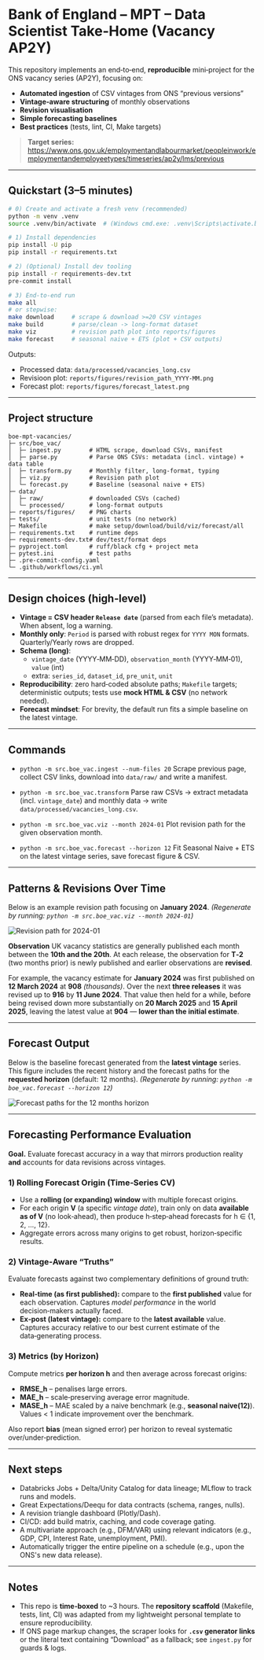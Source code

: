 # Bank of England – MPT – Data Scientist Take‑Home (Vacancy AP2Y)

This repository implements an end‑to‑end, **reproducible** mini‑project for the ONS vacancy series (AP2Y), focusing on:
- **Automated ingestion** of CSV vintages from ONS “previous versions”
- **Vintage‑aware structuring** of monthly observations
- **Revision visualisation**
- **Simple forecasting baselines**
- **Best practices** (tests, lint, CI, Make targets)

> **Target series:** https://www.ons.gov.uk/employmentandlabourmarket/peopleinwork/employmentandemployeetypes/timeseries/ap2y/lms/previous

---

## Quickstart (3–5 minutes)

```bash
# 0) Create and activate a fresh venv (recommended)
python -m venv .venv
source .venv/bin/activate  # (Windows cmd.exe: .venv\Scripts\activate.bat)

# 1) Install dependencies
pip install -U pip
pip install -r requirements.txt

# 2) (Optional) Install dev tooling
pip install -r requirements-dev.txt
pre-commit install

# 3) End-to-end run
make all
# or stepwise:
make download     # scrape & download >=20 CSV vintages
make build        # parse/clean -> long-format dataset
make viz          # revision path plot into reports/figures
make forecast     # seasonal naive + ETS (plot + CSV outputs)
```

Outputs:
- Processed data: `data/processed/vacancies_long.csv`
- Revisioon plot: `reports/figures/revision_path_YYYY-MM.png`
- Forecast plot: `reports/figures/forecast_latest.png`

---

## Project structure

```
boe-mpt-vacancies/
├─ src/boe_vac/
│  ├─ ingest.py        # HTML scrape, download CSVs, manifest
│  ├─ parse.py         # Parse ONS CSVs: metadata (incl. vintage) + data table
│  ├─ transform.py     # Monthly filter, long-format, typing
│  ├─ viz.py           # Revision path plot
│  └─ forecast.py      # Baseline (seasonal naive + ETS)
├─ data/
│  ├─ raw/             # downloaded CSVs (cached)
│  └─ processed/       # long-format outputs
├─ reports/figures/    # PNG charts
├─ tests/              # unit tests (no network)
├─ Makefile            # make setup/download/build/viz/forecast/all
├─ requirements.txt    # runtime deps
├─ requirements-dev.txt# dev/test/format deps
├─ pyproject.toml      # ruff/black cfg + project meta
├─ pytest.ini          # test paths
├─ .pre-commit-config.yaml
└─ .github/workflows/ci.yml
```

---

## Design choices (high‑level)

- **Vintage = CSV header `Release date`** (parsed from each file’s metadata). When absent, log a warning.
- **Monthly only**: `Period` is parsed with robust regex for `YYYY MON` formats. Quarterly/Yearly rows are dropped.
- **Schema (long)**:
  - `vintage_date` (YYYY‑MM‑DD), `observation_month` (YYYY‑MM‑01), `value` (int)
  - extra: `series_id`, `dataset_id`, `pre_unit`, `unit`
- **Reproducibility**: zero hard‑coded absolute paths; `Makefile` targets; deterministic outputs; tests use **mock HTML & CSV** (no network needed).
- **Forecast mindset**: For brevity, the default run fits a simple baseline on the latest vintage.

---

## Commands

- `python -m src.boe_vac.ingest --num-files 20`
  Scrape previous page, collect CSV links, download into `data/raw/` and write a manifest.

- `python -m src.boe_vac.transform`
  Parse raw CSVs → extract metadata (incl. `vintage_date`) and monthly data → write `data/processed/vacancies_long.csv`.

- `python -m src.boe_vac.viz --month 2024-01`
  Plot revision path for the given observation month.

- `python -m src.boe_vac.forecast --horizon 12`
  Fit Seasonal Naive + ETS on the latest vintage series, save forecast figure & CSV.

---

## Patterns & Revisions Over Time

Below is an example revision path focusing on **January 2024**.
*(Regenerate by running: `python -m src.boe_vac.viz --month 2024-01`)*

![Revision path for 2024-01](reports/figures/revision_path_2024-01.png)

**Observation**
UK vacancy statistics are generally published each month between the **10th and the 20th**. At each release, the observation for **T‑2** (two months prior) is newly published and earlier observations are **revised**.

For example, the vacancy estimate for **January 2024** was first published on **12 March 2024** at **908** *(thousands)*. Over the next **three releases** it was revised up to **916** by **11 June 2024**. That value then held for a while, before being revised down more substantially on **20 March 2025** and **15 April 2025**, leaving the latest value at **904** — **lower than the initial estimate**.

---

## Forecast Output
Below is the baseline forecast generated from the **latest vintage** series.
This figure includes the recent history and the forecast paths for the **requested horizon** (default: 12 months).
*(Regenerate by running: `python -m boe_vac.forecast --horizon 12`)*

![Forecast paths for the 12 months horizon](reports/figures/forecast_latest.png)

---

## Forecasting Performance Evaluation

**Goal.** Evaluate forecast accuracy in a way that mirrors production reality **and** accounts for data revisions across vintages.

### 1) Rolling Forecast Origin (Time‑Series CV)
- Use a **rolling (or expanding) window** with multiple forecast origins.
- For each origin **V** (a specific *vintage date*), train only on data **available as of V** (no look‑ahead), then produce h‑step‑ahead forecasts for h ∈ {1, 2, ..., 12}.
- Aggregate errors across many origins to get robust, horizon‑specific results.

### 2) Vintage‑Aware “Truths”
Evaluate forecasts against two complementary definitions of ground truth:
- **Real‑time (as first published):** compare to the **first published** value for each observation.
  Captures *model performance* in the world decision‑makers actually faced.
- **Ex‑post (latest vintage):** compare to the **latest available** value.
  Captures accuracy relative to our best current estimate of the data‑generating process.

### 3) Metrics (by Horizon)
Compute metrics **per horizon h** and then average across forecast origins:
- **RMSE\_h** – penalises large errors.
- **MAE\_h** – scale‑preserving average error magnitude.
- **MASE\_h** – MAE scaled by a naive benchmark (e.g., **seasonal naive(12)**). Values \< 1 indicate improvement over the benchmark.

Also report **bias** (mean signed error) per horizon to reveal systematic over/under‑prediction.

---

## Next steps

- Databricks Jobs + Delta/Unity Catalog for data lineage; MLflow to track runs and models.
- Great Expectations/Deequ for data contracts (schema, ranges, nulls).
- A revision triangle dashboard (Plotly/Dash).
- CI/CD: add build matrix, caching, and code coverage gating.
- A multivariate approach (e.g., DFM/VAR) using relevant indicators (e.g., GDP, CPI, Interest Rate, unemployment, PMI).
- Automatically trigger the entire pipeline on a schedule (e.g., upon the ONS's new data release).

---

## Notes

- This repo is **time‑boxed** to ~3 hours. The **repository scaffold** (Makefile, tests, lint, CI) was adapted from my lightweight personal template to ensure reproducibility.
- If ONS page markup changes, the scraper looks for **`.csv` generator links** or the literal text containing “Download” as a fallback; see `ingest.py` for guards & logs.
